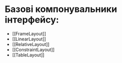 # Базові компонувальники інтерфейсу:

- [[FrameLayout]]
- [[LinearLayout]]
- [[RelativeLayout]]
- [[ConstraintLayout]]
- [[TableLayout]]
